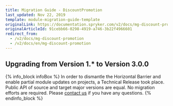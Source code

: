 ```yaml
---
title: Migration Guide - DiscountPromotion
last_updated: Nov 22, 2019
template: module-migration-guide-template
originalLink: https://documentation.spryker.com/v2/docs/mg-discount-promotion
originalArticleId: 91cebb66-0298-4919-a746-3b22f4966601
redirect_from:
  - /v2/docs/mg-discount-promotion
  - /v2/docs/en/mg-discount-promotion
---
```


## Upgrading from Version 1.* to Version 3.0.0
{% info_block infoBox %}
In order to dismantle the Horizontal Barrier and enable partial module updates on projects, a Technical Release took place. Public API of source and target major versions are equal. No migration efforts are required. Please [contact us](https://spryker.com/en/support/) if you have any questions.
{% endinfo_block %}


